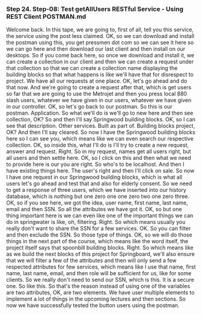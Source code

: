 ### Step 24. Step-08: Test getAllUsers RESTful Service - Using REST Client POSTMAN.md
Welcome back.  In this tape, we are going to, first of all, tell you this service, the service using the post less  claimed.  OK, so we can download and install the postman using this, you get pressmen dot com so we can see  it here so we can go here and then download our last client and then install on our desktops.  So if you come back here, so once we download and install it, we can create a collection in our client  and then we can create a request under that collection so that we can create a collection name displaying  the building blocks so that what happens is like we'll have that for disrespect to project.  We have all our requests at one place.  OK, let's go ahead and do that now.  And we're going to create a request after that, which is get users so far that we are going to use  the Metrojet and then you press local 880 slash users, whatever we have given in our users, whatever  we have given in our controller.  OK, so let's go back to our postman.  So this is our postman.  Application.  So what we'll do is we'll go to new here and then see collection, OK?  So and then I'll say Springwood building blocks.  OK, so I can see that description.  Other services.  Built as part of.  Building blocks project, OK?  And then I'll say cleared.  So now I have the Springwood building blocks here so I can see you, which means like we can even search  our respective collection.  OK, so inside this, what I'll do is I'll try to create a new request, answer and request.  Right.  So in my request, names get all users right, but all users and then settle here.  OK, so I click on this and then what we need to provide here is our you are right.  So who's to be localhost.  And then I have existing things here.  The user's right and then I'll click on sale.  So now I have one request in our Springwood building blocks, which is what all users let's go ahead  and test that and also for elderly consent.  So we need to get a response of three users, which we have inserted into our history database, which  is nothing but one zero one one zero two one zero three.  OK, so if you see here, we got the idea, user name, first name, last name, email and then SSN.  So all the attributes we have got it.  OK, so but one thing important here is we can even like one of the important things we can do in springwater  is like, oh, filtering.  Right.  So which means usually you really don't want to share the SSN for a few services.  OK.  So you can filter and then exclude the SSN.  So those type of things.  OK, so we will do those things in the next part of the course, which means like the word itself,  the project itself says that spoonbill building blocks.  Right.  So which means like as we build the next blocks of this project for Springboard, we'll also ensure  that we will filter a few of the attributes and then will only send a few respected attributes for few  services, which means like I use that name, first name, last name, email, and then role will be  sufficient for us, like for some clients.  So we really don't need to send our SSN, which is this.  It is a secure one.  So like this.  So that's the reason instead of using one of the variables are two attributes, OK, are two elements.  We have user multiple elements to implement a lot of things in the upcoming lectures and then sections.  So now we have successfully tested the button users using the postman.    